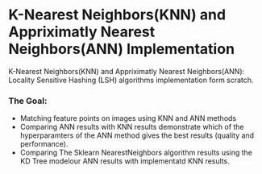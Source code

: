 # K-Nearest Neighbors(KNN) and Appriximatly Nearest Neighbors(ANN) Implementation
 K-Nearest Neighbors(KNN) and Appriximatly Nearest Neighbors(ANN): Locality Sensitive Hashing (LSH) algorithms implementation form scratch. 
### The Goal:
- Matching feature points on images using KNN and ANN methods
- Comparing ANN results with  KNN results demonstrate which of the hyperparamters of the ANN method gives the best results (quality and performance). 
- Comparing The Sklearn NearestNeighbors algorithm results using the KD Tree modelour ANN results with implementatd KNN results.
